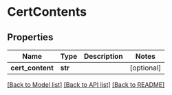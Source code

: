 # CertContents

## Properties
Name | Type | Description | Notes
------------ | ------------- | ------------- | -------------
**cert_content** | **str** |  | [optional] 

[[Back to Model list]](../README.md#documentation-for-models) [[Back to API list]](../README.md#documentation-for-api-endpoints) [[Back to README]](../README.md)


